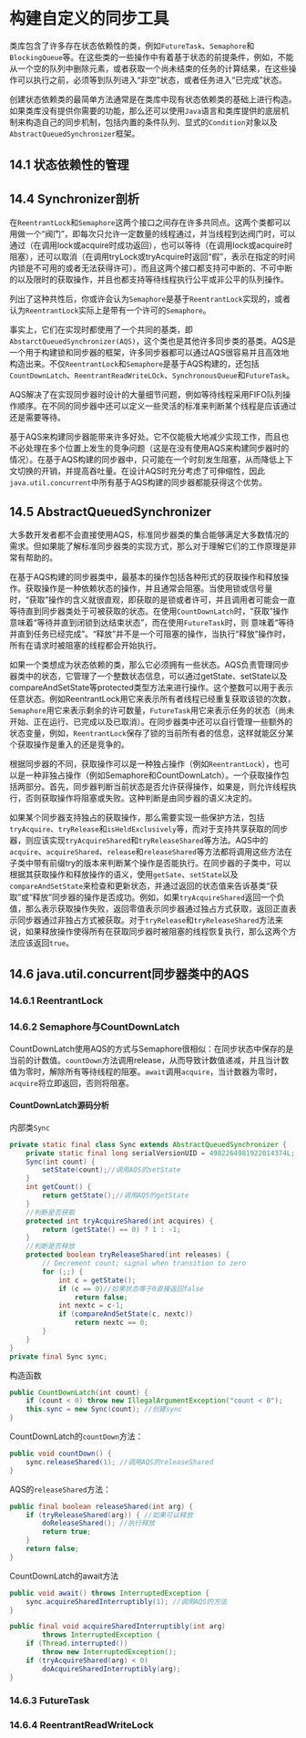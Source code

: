 # 构建自定义的同步工具

类库包含了许多存在状态依赖性的类，例如`FutureTask`、`Semaphore`和`BlockingQueue`等。在这些类的一些操作中有着基于状态的前提条件，例如，不能从一个空的队列中删除元素，或者获取一个尚未结束的任务的计算结果，在这些操作可以执行之前，必须等到队列进入“非空”状态，或者任务进入“已完成”状态。

创建状态依赖类的最简单方法通常是在类库中现有状态依赖类的基础上进行构造。如果类库没有提供你需要的功能，那么还可以使用`Java`语言和类库提供的底层机制来构造自己的同步机制，包括内置的条件队列、显式的`Condition`对象以及`AbstractQueuedSynchronizer`框架。


<!--more-->

## 14.1 状态依赖性的管理


## 14.4 Synchronizer剖析

在`ReentrantLock`和`Semaphore`这两个接口之间存在许多共同点。这两个类都可以用做一个“阀门”，即每次只允许一定数量的线程通过，并当线程到达阀门时，可以通过（在调用lock或acquire时成功返回），也可以等待（在调用lock或acquire时阻塞），还可以取消（在调用tryLock或tryAcquire时返回“假”，表示在指定的时间内锁是不可用的或者无法获得许可）。而且这两个接口都支持可中断的、不可中断的以及限时的获取操作，并且也都支持等待线程执行公平或非公平的队列操作。

列出了这种共性后，你或许会认为`Semaphore`是基于`ReentrantLock`实现的，或者认为`ReentrantLock`实际上是带有一个许可的`Semaphore`。

事实上，它们在实现时都使用了一个共同的基类，即`AbstarctQueuedSynchronizer(AQS)`，这个类也是其他许多同步类的基类。AQS是一个用于构建锁和同步器的框架，许多同步器都可以通过AQS很容易并且高效地构造出来。不仅`ReentrantLock`和`Semaphore`是基于AQS构建的，还包括`CountDownLatch`、`ReentrantReadWriteLOck`、`SynchronousQueue`和`FutureTask`。

AQS解决了在实现同步器时设计的大量细节问题，例如等待线程采用FIFO队列操作顺序。在不同的同步器中还可以定义一些灵活的标准来判断某个线程是应该通过还是需要等待。

基于AQS来构建同步器能带来许多好处。它不仅能极大地减少实现工作，而且也不必处理在多个位置上发生的竞争问题（这是在没有使用AQS来构建同步器时的情况）。在基于AQS构建的同步器中，只可能在一个时刻发生阻塞，从而降低上下文切换的开销，并提高吞吐量。在设计AQS时充分考虑了可伸缩性，因此`java.util.concurrent`中所有基于AQS构建的同步器都能获得这个优势。

## 14.5 AbstractQueuedSynchronizer

大多数开发者都不会直接使用AQS，标准同步器类的集合能够满足大多数情况的需求。但如果能了解标准同步器类的实现方式，那么对于理解它们的工作原理是非常有帮助的。

在基于AQS构建的同步器类中，最基本的操作包括各种形式的获取操作和释放操作。获取操作是一种依赖状态的操作，并且通常会阻塞。当使用锁或信号量时，“获取”操作的含义就很直观，即获取的是锁或者许可，并且调用者可能会一直等待直到同步器类处于可被获取的状态。在使用`CountDownLatch`时，“获取”操作意味着“等待并直到闭锁到达结束状态”，而在使用`FutureTask`时，则 意味着“等待并直到任务已经完成”。“释放”并不是一个可阻塞的操作，当执行“释放”操作时，所有在请求时被阻塞的线程都会开始执行。

如果一个类想成为状态依赖的类，那么它必须拥有一些状态。AQS负责管理同步器类中的状态，它管理了一个整数状态信息，可以通过getState、setState以及compareAndSetState等protected类型方法来进行操作。这个整数可以用于表示任意状态。例如ReentrantLock用它来表示所有者线程已经重复获取该锁的次数，`Semaphore`用它来表示剩余的许可数量，`FutureTask`用它来表示任务的状态（尚未开始、正在运行、已完成以及已取消）。在同步器类中还可以自行管理一些额外的状态变量，例如，`ReentrantLock`保存了锁的当前所有者的信息，这样就能区分某个获取操作是重入的还是竞争的。

根据同步器的不同，获取操作可以是一种独占操作（例如`ReentrantLock`），也可以是一种非独占操作（例如Semaphore和CountDownLatch）。一个获取操作包括两部分。首先，同步器判断当前状态是否允许获得操作，如果是，则允许线程执行，否则获取操作将阻塞或失败。这种判断是由同步器的语义决定的。

如果某个同步器支持独占的获取操作，那么需要实现一些保护方法，包括`tryAcquire`、`tryRelease`和`isHeldExclusively`等，而对于支持共享获取的同步器，则应该实现`tryAcquireShared`和`tryReleaseShared`等方法。AQS中的`acquire`、`acquireShared`、`release`和`releaseShared`等方法都将调用这些方法在子类中带有前缀try的版本来判断某个操作是否能执行。在同步器的子类中，可以根据其获取操作和释放操作的语义，使用`getSate`、`setState`以及`compareAndSetState`来检查和更新状态，并通过返回的状态值来告诉基类“获取”或“释放”同步器的操作是否成功。例如，如果`tryAcquireShared`返回一个负值，那么表示获取操作失败，返回零值表示同步器通过独占方式获取，返回正直表示同步器通过非独占方式被获取。对于`tryRelease`和`tryReleaseShared`方法来说，如果释放操作使得所有在获取同步器时被阻塞的线程恢复执行，那么这两个方法应该返回`true`。



## 14.6 java.util.concurrent同步器类中的AQS

### 14.6.1 ReentrantLock

### 14.6.2 Semaphore与CountDownLatch

CountDownLatch使用AQS的方式与Semaphore很相似：在同步状态中保存的是当前的计数值。`countDown`方法调用release，从而导致计数值递减，并且当计数值为零时，解除所有等待线程的阻塞。`await`调用`acquire`，当计数器为零时，`acquire`将立即返回，否则将阻塞。



#### CountDownLatch源码分析

内部类`Sync`

```java
private static final class Sync extends AbstractQueuedSynchronizer {
    private static final long serialVersionUID = 4982264981922014374L;
    Sync(int count) {
        setState(count);//调用AQS的setState
    }
    int getCount() {
        return getState();//调用AQS的getState
    }
  	//判断是否获取
    protected int tryAcquireShared(int acquires) {
        return (getState() == 0) ? 1 : -1;
    }
    //判断是否释放
    protected boolean tryReleaseShared(int releases) {
        // Decrement count; signal when transition to zero
        for (;;) {
            int c = getState();
            if (c == 0)//如果状态等于0直接返回false
                return false;
            int nextc = c-1;
            if (compareAndSetState(c, nextc))
                return nextc == 0;
        }
    }
}
private final Sync sync;
```

构造函数

```java
public CountDownLatch(int count) {
    if (count < 0) throw new IllegalArgumentException("count < 0");
    this.sync = new Sync(count); //创建sync
}
```

CountDownLatch的`countDown`方法：

```java
public void countDown() {
    sync.releaseShared(1); //调用AQS的releaseShared
}
```

AQS的`releaseShared`方法：

```java
public final boolean releaseShared(int arg) {
    if (tryReleaseShared(arg)) { //如果可以释放
        doReleaseShared(); //执行释放
        return true;
    }
    return false;
}
```

CountDownLatch的await方法

```java
public void await() throws InterruptedException {
    sync.acquireSharedInterruptibly(1); //调用AQS的方法
}
```

```java
public final void acquireSharedInterruptibly(int arg)
        throws InterruptedException {
    if (Thread.interrupted())
        throw new InterruptedException();
    if (tryAcquireShared(arg) < 0)
        doAcquireSharedInterruptibly(arg);
}
```











### 14.6.3 FutureTask

### 14.6.4 ReentrantReadWriteLock

